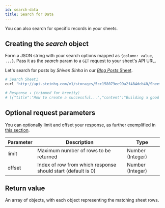 ```yaml
---
id: search-data
title: Search for Data
---
```


You can also search for specific records in your sheets.

## Creating the _search_ object

Form a JSON string with your <span class="bg-accent">search options mapped as `{column: value, ...}`. Pass it as the _search_ param to a `GET` request to your sheet's API URL.</span>

Let's search for posts by _Shiven Sinha_ in our [_Blog Posts_ Sheet](https://docs.google.com/spreadsheets/d/13Bc-RY9pOviWvZ7V7CHvuC8QjCqW73guBPk2WxXT0DM/edit#gid=0).

```bash
# Search Sheet1
curl 'http://api.steinhq.com/v1/storages/5cc158079ec99a2f484dcb40/Sheet1?search={"author":"Shiven Sinha"}'

# Response ↓ (trimmed for brevity)
# [{"title":"How to create a successful...","content":"Building a good landing page...","link":"https://uxdesign.cc/how-to...","author":"Shiven Sinha"}]
```

## Optional request parameters

You can optionally limit and offset your response, as further exemplified in [this section](read-data.md#optional-request-parameters).

| Parameter | Description                                                  | Type             |
| --------- | ------------------------------------------------------------ | ---------------- |
| limit     | Maximum number of rows to be returned                        | Number (Integer) |
| offset    | Index of row from which response should start (default is 0) | Number (Integer) |

## Return value

An array of objects, with each object representing the matching sheet rows.

